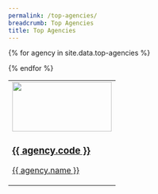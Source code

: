 ```yaml
---
permalink: /top-agencies/
breadcrumb: Top Agencies
title: Top Agencies
---
```


<table style="margin: 0 padding: 0 display: flex flex-wrap: wrap flex-direction: row justify-content: space-between">
  
{% for agency in site.data.top-agencies %}
  
  <td style="width: 30% list-style: none background: white display: flex flex: 0 0 auto text-align: center flex-direction: column border: 1px solid #ddd box-shadow: 0 2px 5px #ccc margin-bottom: 2rem overflow: hidden background: linear-gradient(to bottom, #fff 40%, #ececec 100%)">  
    <a href="{{ agency.website }}" style="padding: 1rem color: black text-decoration: none">
      <img src="{{ agency.image-url }}" style="height: 100px; width:200px;"/>
      <h3> {{ agency.code }} </h3>
      <p> {{ agency.name }} </p>
    </a>
  </td>

{% endfor %}

</table>



